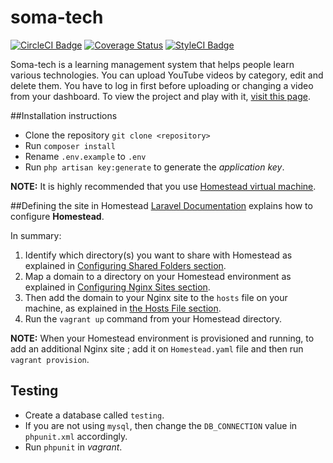# soma-tech
[![CircleCI Badge](https://circleci.com/gh/andela-sachungo/soma-tech.svg?style=shield&circle-token=eab6015ece8c084d689495dcbbf2bd5bd22c50cb)](https://circleci.com/gh/andela-sachungo/soma-tech/77)
[![Coverage Status](https://coveralls.io/repos/andela-sachungo/soma-tech/badge.svg?branch=master&service=github)](https://coveralls.io/github/andela-sachungo/soma-tech?branch=master)
[![StyleCI Badge](https://styleci.io/repos/48097337/shield)](https://styleci.io/repos/48097337)

Soma-tech is a learning management system that helps people learn various technologies. You can upload YouTube videos by category, edit and delete them. You have to log in first before uploading or changing a video from your dashboard. To view the project and play with it, [visit this page](http://soma-tech.herokuapp.com/).

##Installation instructions
* Clone the repository `git clone <repository>`
*  Run `composer install`
* Rename `.env.example`  to `.env`
* Run `php artisan key:generate` to generate the *application key*.

**NOTE:** It is highly recommended that you use [Homestead virtual machine](http://laravel.com/docs/5.1/homestead).

##Defining the site in Homestead
[Laravel Documentation](http://laravel.com/docs/5.1/homestead#connecting-via-ssh) explains how to configure **Homestead**.

In summary:

 1. Identify which directory(s) you want to share with Homestead as
    explained in [Configuring Shared Folders section](http://laravel.com/docs/5.1/homestead#configuring-homestead).
 2. Map a domain to a directory on your Homestead environment as explained in [Configuring Nginx Sites section](http://laravel.com/docs/5.1/homestead#configuring-homestead).
 3. Then add the domain to your Nginx site to the `hosts` file on your machine, as explained in [the Hosts File section](http://laravel.com/docs/5.1/homestead#configuring-homestead).
 4. Run the `vagrant up` command from your Homestead directory.

**NOTE:** When your Homestead environment is provisioned and running, to add an additional Nginx site ; add it on `Homestead.yaml` file and then run `vagrant provision`.

## Testing
* Create a database called `testing`.
* If you are not using `mysql`, then change the `DB_CONNECTION` value in `phpunit.xml` accordingly.
* Run `phpunit` in *vagrant*.